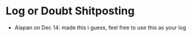 # Log or Doubt Shitposting

- Alapan on Dec 14: made this i guess, feel free to use this as your log
